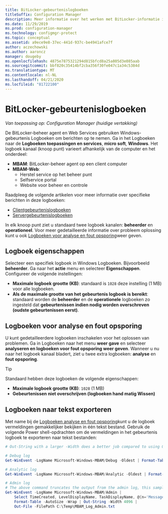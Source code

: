 ```yaml
---
title: BitLocker-gebeurtenislogboeken
titleSuffix: Configuration Manager
description: Meer informatie over het werken met BitLocker-informatie in het Windows-gebeurtenis logboek om problemen op te lossen
ms.date: 11/29/2019
ms.prod: configuration-manager
ms.technology: configmgr-protect
ms.topic: conceptual
ms.assetid: a9ece9e8-37ec-441d-937c-be4941afce7f
author: aczechowski
ms.author: aaroncz
manager: dougeby
ms.openlocfilehash: 4875e7875321294d815bfcd8a25a805d3e085aab
ms.sourcegitcommit: bbf820c35414bf2cba356f30fe047c1a34c5384d
ms.translationtype: MT
ms.contentlocale: nl-NL
ms.lasthandoff: 04/21/2020
ms.locfileid: "81722100"
---
```

# <a name="bitlocker-event-logs"></a>BitLocker-gebeurtenislogboeken

*Van toepassing op: Configuration Manager (huidige vertakking)*

De BitLocker-beheer agent en Web Services gebruiken Windows-gebeurtenis Logboeken om berichten op te nemen. Ga in het Logboeken naar de **Logboeken toepassingen en services**, **micro soft**, **Windows**. Het logboek kanaal (knoop punt) varieert afhankelijk van de computer en het onderdeel:

- **MBAM**: BitLocker-beheer agent op een client computer
- **MBAM-Web**:
  - Herstel service op het beheer punt
  - Selfservice portal
  - Website voor beheer en controle

Raadpleeg de volgende artikelen voor meer informatie over specifieke berichten in deze logboeken:

- [Clientgebeurtenislogboeken](client-event-logs.md)
- [Servergebeurtenislogboeken](server-event-logs.md)

In elk knoop punt ziet u standaard twee logboek kanalen: **beheerder** en **operationeel**. Voor meer gedetailleerde informatie over probleem oplossing kunt u ook [Logboeken voor analyse en fout opsporing](#bkmk_debug)weer geven.

## <a name="log-properties"></a>Logboek eigenschappen

Selecteer een specifiek logboek in Windows Logboeken. Bijvoorbeeld **beheerder**. Ga naar het **actie** menu en selecteer **Eigenschappen**. Configureer de volgende instellingen:

- **Maximale logboek grootte (KB)**: standaard is `1028` deze instelling (1 MB) voor alle logboeken.
- **Als de maximale grootte van het gebeurtenis logboek is bereikt**: standaard worden de **beheerder** en de **operationele** logboeken zo ingesteld dat **gebeurtenissen indien nodig worden overschreven (oudste gebeurtenissen eerst)**.

## <a name="analytic-and-debug-logs"></a><a name="bkmk_debug"></a>Logboeken voor analyse en fout opsporing

U kunt gedetailleerdere logboeken inschakelen voor het oplossen van problemen. Ga in Logboeken naar het menu **weer gave** en selecteer **analyseren en logboeken voor fout opsporing weer geven**. Wanneer u nu naar het logboek kanaal bladert, ziet u twee extra logboeken: **analyse** en **fout opsporing**.

> [!TIP]
> Standaard hebben deze logboeken de volgende eigenschappen:
>
> - **Maximale logboek grootte (KB)**: `1028` (1 MB)
> - **Gebeurtenissen niet overschrijven (logboeken hand matig Wissen)**

## <a name="export-logs-to-text"></a>Logboeken naar tekst exporteren

Met name bij de [Logboeken analyse en fout opsporing](#bkmk_debug)kunt u de logboek vermeldingen gemakkelijker bekijken in één tekst bestand. Gebruik de volgende Power shell-opdrachten om de vermeldingen in het gebeurtenis logboek te exporteren naar tekst bestanden:

``` PowerShell
# Out-String with a larger -Width does a better job compared to using Out-File with -Width. -Oldest is only required with debug/analytic logs.

# Debug log
Get-WinEvent -LogName Microsoft-Windows-MBAM/Debug -Oldest | Format-Table -AutoSize | Out-String -Width 4096 | Out-File C:\Temp\MBAM_Log_Debug.txt

# Analytic log
Get-WinEvent -LogName Microsoft-Windows-MBAM/Analytic -Oldest | Format-Table -AutoSize | Out-String -Width 4096 | Out-File C:\Temp\MBAM_Log_Analytic.txt

# Admin log
# The above command truncates the output from the admin log, this sample reformats the strings
Get-WinEvent -LogName Microsoft-Windows-MBAM/Admin |
    Select TimeCreated, LevelDisplayName, TaskDisplayName, @{n='Message';e={$_.Message.trim()}} |
    Format-Table -AutoSize -Wrap | Out-String -Width 4096 |
    Out-File -FilePath C:\Temp\MBAM_Log_Admin.txt
```
